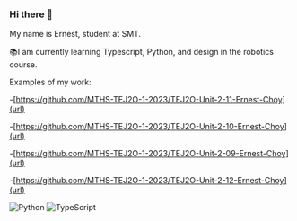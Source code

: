 ### Hi there 👋

My name is Ernest, student at SMT. 

📚I am currently learning Typescript, Python, and design in the robotics course.

Examples of my work:

-[https://github.com/MTHS-TEJ2O-1-2023/TEJ2O-Unit-2-11-Ernest-Choy](url)

-[https://github.com/MTHS-TEJ2O-1-2023/TEJ2O-Unit-2-10-Ernest-Choy](url)

-[https://github.com/MTHS-TEJ2O-1-2023/TEJ2O-Unit-2-09-Ernest-Choy](url)

-[https://github.com/MTHS-TEJ2O-1-2023/TEJ2O-Unit-2-12-Ernest-Choy](url)

![Python](https://img.shields.io/badge/python-3670A0?style=for-the-badge&logo=python&logoColor=ffdd54)
![TypeScript](https://img.shields.io/badge/typescript-%23007ACC.svg?style=for-the-badge&logo=typescript&logoColor=white)
